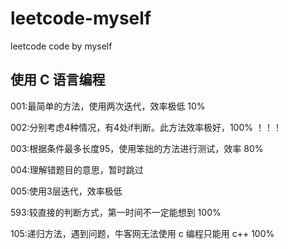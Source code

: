 # leetcode-myself
leetcode code by myself

使用 C 语言编程
--
001:最简单的方法，使用两次迭代，效率极低 10%

002:分别考虑4种情况，有4处if判断。此方法效率极好，100% ！！！

003:根据条件最多长度95，使用笨拙的方法进行测试，效率 80%

004:理解错题目的意思，暂时跳过

005:使用3层迭代，效率极低

593:较直接的判断方式，第一时间不一定能想到 100%

105:递归方法，遇到问题，牛客网无法使用 c 编程只能用 c++ 100%